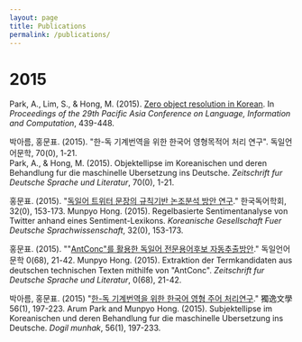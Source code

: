 ```yaml
---
layout: page
title: Publications
permalink: /publications/
---
```

# 2015
Park, A., Lim, S., & Hong, M. (2015). [Zero object resolution in Korean](https://www.aclweb.org/anthology/Y15-1050.pdf). In *Proceedings of the 29th Pacific Asia Conference on Language, Information and Computation*, 439-448.

박아름, 홍문표. (2015). "한-독 기계번역을 위한 한국어 영형목적어 처리 연구". 독일언어문학, 70(0), 1-21.      
Park, A., & Hong, M. (2015). Objektellipse im Koreanischen und deren Behandlung fur die maschinelle Ubersetzung ins Deutsche. *Zeitschrift fur Deutsche Sprache und Literatur*, 70(0), 1-21.     

홍문표. (2015). "[독일어 트위터 문장의 규칙기반 논조분석 방안 연구](http://www.riss.or.kr/search/detail/DetailView.do?p_mat_type=1a0202e37d52c72d&control_no=037a059b0382821e4884a65323211ff0)." 한국독어학회, 32(0), 153-173.
Munpyo Hong. (2015). Regelbasierte Sentimentanalyse von Twitter anhand eines Sentiment-Lexikons. *Koreanische Gesellschaft Fuer Deutsche Sprachwissenschaft*, 32(0), 153-173.

홍문표. (2015). ""[AntConc"를 활용한 독일어 전문용어후보 자동추출방안](http://www.riss.or.kr/search/detail/DetailView.do?p_mat_type=1a0202e37d52c72d&control_no=b0f698b20df38d1e47de9c1710b0298d)." 독일언어문학 0(68), 21-42.
Munpyo Hong. (2015). Extraktion der Termkandidaten aus deutschen technischen Texten mithilfe von "AntConc". *Zeitschrift fur Deutsche Sprache und Literatur*, 0(68), 21-42.

박아름, 홍문표. (2015) "[한-독 기계번역을 위한 한국어 영형 주어 처리연구](http://www.riss.or.kr/search/detail/DetailView.do?p_mat_type=1a0202e37d52c72d&control_no=c8e69d64922b89fde9810257f7042666)." 獨逸文學 56(1), 197-223.
Arum Park and Munpyo Hong. (2015). Subjektellipse im Koreanischen und deren Behandlung fur die maschinelle Ubersetzung ins Deutsche. *Dogil munhak*, 56(1), 197-233.

